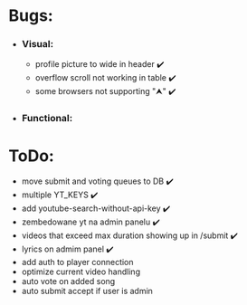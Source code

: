 # Bugs:

* ### Visual:
  * profile picture to wide in header ✔️
  * overflow scroll not working in table ✔️
  * some browsers not supporting "⮝" ✔️

* ### Functional:

# ToDo:

* move submit and voting queues to DB ✔️
* multiple YT_KEYS ✔️
* add youtube-search-without-api-key ✔️
* zembedowane yt na admin panelu ✔️
* videos that exceed max duration showing up in /submit ✔️
* lyrics on admim panel ✔️
* add auth to player connection
* optimize current video handling
* auto vote on added song
* auto submit accept if user is admin

